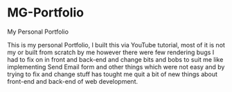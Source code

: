 # MG-Portfolio
My Personal Portfolio

This is my personal Portfolio, I built this via YouTube tutorial, most of it is not my or built from scratch by me however there were few rendering bugs I had to fix 
on in front and back-end and change bits and bobs to suit me like implementing Send Email form and other things which were not easy and by trying to fix and change
stuff has tought me quit a bit of new things about front-end and back-end of web development.
